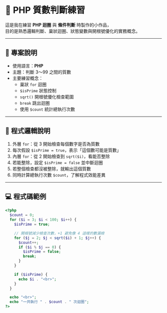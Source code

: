 <meta charset="UTF-8">

# 🧮 PHP 質數判斷練習

這是我在練習 **PHP 迴圈** 與 **條件判斷** 時製作的小作品，  
目的是熟悉邏輯判斷、巢狀迴圈、狀態變數與開根號優化的實務概念。

---

## 📂 專案說明

- 使用語言：**PHP**
- 主題：判斷 3～99 之間的質數  
- 主要練習概念：
  - 巢狀 `for` 迴圈
  - `$isPrime` 狀態控制
  - `sqrt()` 開根號優化檢查範圍
  - `break` 跳出迴圈
  - 使用 `$count` 統計總執行次數

---

## 🧠 程式邏輯說明

1. 外層 `for`：從 3 開始檢查每個數字是否為質數  
2. 每次假設 `$isPrime = true`，表示「這個數可能是質數」  
3. 內層 `for`：從 2 開始檢查到 `sqrt($i)`，看能否整除  
4. 若能整除，設定 `$isPrime = false` 並中斷迴圈  
5. 若整個檢查都沒被整除，就輸出這個質數  
6. 同時計算總執行次數 `$count`，了解程式效能差異

---

## 💻 程式碼範例

```php
<?php
  $count = 0;
  for ($i = 3; $i < 100; $i++) {
    $isPrime = true;

    // 開根號減少檢查次數，+1 避免像 4 這樣的數漏檢
    for ($j = 2; $j < sqrt($i) + 1; $j++) {
      $count++;
      if ($i % $j == 0) {
        $isPrime = false;
        break;
      }
    }

    if ($isPrime) {
      echo $i . "<br>";
    }
  }

  echo "<br>";
  echo "一共執行 " . $count . " 次迴圈";
?>

